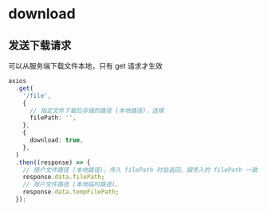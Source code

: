 # download

## 发送下载请求

可以从服务端下载文件本地，只有 get 请求才生效

```typescript
axios
  .get(
    '/file',
    {
      // 指定文件下载后存储的路径 (本地路径)，选填
      filePath: '',
    },
    {
      download: true,
    },
  )
  .then((response) => {
    // 用户文件路径 (本地路径)。传入 filePath 时会返回，跟传入的 filePath 一致
    response.data.filePath;
    // 用户文件路径 (本地临时路径)。
    response.data.tempFilePath;
  });
```
